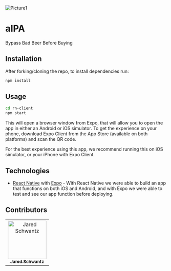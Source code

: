 ![Picture1]()

# aIPA

Bypass Bad Beer Before Buying


## Installation

After forking/cloning the repo, to install dependencies run:

```bash
npm install
```

## Usage

```bash
cd rn-client
npm start
```
 
This will open a browser window from Expo, that will allow you to open the app in either an Android or iOS simulator. To get the experience on your phone, download Expo Client from the App Store (available on both platforms) and scan the QR code.

For the best experience using this app, we recommend running this on iOS simulator, or your iPhone with Expo Client.

## Technologies

- [React Native](https://facebook.github.io/react-native/) with [Expo](https://expo.io/tools) - With React Native we were able to build an app that functions on both iOS and Android, and with Expo we were able to test and see our app function before deploying.


## Contributors

<table>
  <tr>
    <td align="center"><a href="https://github.com/jschwantz"><img src="" width="120px;" alt="Jared Schwantz"/><br /><sub><b>Jared Schwantz</b></sub><br /></a></td>
  </tr>
</table>

